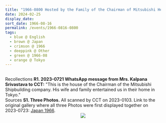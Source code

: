 ```yaml
---
title: "1966-0800 Hosted by the Family of the Chairman of Mitsubishi Heavy Industries, Ltd., Tokyo, Japan"
date: 2024-02-25
display_date: 
sort_date: 1966-08-16
permalink: /events/1966-0816-0800
tags:
  - blue @ English
  - brown @ Japan
  - crimson @ 1966
  - deeppink @ Other
  - green @ 1966-08
  - orange @ Tokyo
---
```


<br>

<wave-list>
  <list-title color="DarkSeaGreen" width="65"> Recollections</list-title>
  <list-item color="BlanchedAlmond"  width="280"><b>R1. 2023-0721 WhatsApp message from Mrs. Kalpana Srivastava to CCT:</b> "This is the house of the Chairman of the Mitsubishi Shipbuilding company. His wife and family entertained us in their home in Tokyo."</list-item></wave-list>

<br>

<wave-list>
  <list-title color="DarkSeaGreen" width="40">Sources</list-title>
  <list-item color="BlanchedAlmond"  width="280"><b>S1. Three Photos.</b> All scanned by CCT on 2023-0103. Link to the original gallery where all three Photos were first displayed together on 2023-0723: <a href="https://eternalmoments.smugmug.com/Countries/Japan/1966">Japan 1966</a>.</list-item>
</wave-list>

<div style="text-align: center"><img src="/images/1966-0800-i_Hosted_by_the_Family_of_the_Chairman_of_Mitsubishi_Heavy_Industries,_Ltd.,_Tokyo,_Japan_02_(from_tif)_(Mrs._Kalpana_Srivastava_Collection).jpg" /></div>